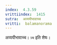 ```yaml
---
index:  4.3.59
vrittiindex:  1415
sutra:  अव्ययीभावाच्च
vritti:  balamanorama 
---
```


अव्ययीभावाच्च। `ञ्य` इति शेषः। 

